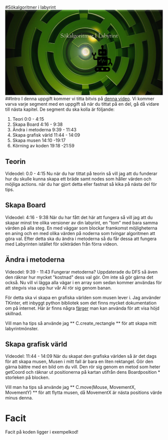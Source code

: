 #Sökalgoritmer i labyrint
![Sökalgoritmer](https://github.com/abbjoafli/AI/blob/master/img/Labyrint.PNG?raw=true)
##Intro
I denna uppgift kommer vi titta bitvis på [denna video](https://www.youtube.com/watch?v=VS7XxEeWahU). Vi kommer varva varje segment med en uppgift så när du tittat på en del, gå då vidare till nästa kapitel.
De segment du ska kolla är följande:
1. Teori 0:0 - 4:15
2. Skapa Board 4:16 - 9:38
3. Ändra i metoderna 9:39 - 11:43
4. Skapa grafisk värld 11:44 - 14:09
5. Skapa musen 14:10 -19:17
6. Körning av koden 19:18 -21:59

## Teorin
Videodel: 0.0 - 4:15
Nu när du har tittat på teorin så vill jag att du funderar hur du skulle kunna skapa ett bräde samt nodes som håller värden och möjliga actions. när du har gjort detta eller fastnat så kika på nästa del för tips.
## Skapa Board
Videodel: 4:16 - 9:38
När du har fått det här att fungera så vill jag att du skapar minst tre olika versioner av din labyrint, en "tom" med bara samma värden på alla steg. En med väggar som blockar framkomst möjligheterna en aning och en med olika värden på noderna som tvingar algoritmen att göra val.
Efter detta ska du ändra i metoderna så du får dessa att fungera med Labyrinten istället för sökträden från förra videon.

## Ändra i metoderna
Videodel: 9:39 - 11:43
Fungerar metoderna? Uppdaterade du DFS så även den räknar hur mycket "kostnad" dess val gör. Om inte så gör gärna det också. Nu vill vi lägga alla vägar i en array som sedan kommer användas för att stegvis visa upp hur vår AI rör sig genom banan.

 För detta ska vi skapa en grafiska världen som musen lever i. Jag använder TKinter, ett inbyggt python bibliotek som det finns mycket dokumentation om på internet.
 Här är finns några [färger](http://www.science.smith.edu/dftwiki/index.php/Color_Charts_for_TKinter) man kan använda för att visa höjd skillnad.

Vill man ha tips så använde jag ** C.create_rectangle ** för att skapa mitt labyrintmönster.


## Skapa grafisk värld
Videodel:  11:44 - 14:09
När du skapat den grafiska världen så är det dags för att skapa musen, Musen i mitt fall är bara en liten rektangel. Gör den gärna bättre med en bild om du vill. Den rör sig genom en metod som heter getCoord och räknar ut positionerna på kartan utifrån dens Boardposition * storleken på blocken.

Vill man ha tips så använde jag ** C.move(Mouse, MovementX, MovementY) ** för att flytta musen, då MovementX är nästa positions värde minus denna.

# Facit
Facit på koden ligger i exempelkod!